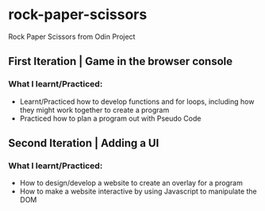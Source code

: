 # rock-paper-scissors
Rock Paper Scissors from Odin Project

<h2> First Iteration | Game in the browser console </h2>

<h3>What I learnt/Practiced:</h3>
<ul>
  <li> Learnt/Practiced how to develop functions and for loops, including how they might work together to create a program</li>
  <li> Practiced how to plan a program out with Pseudo Code </li>
 </ul>
 
<h2> Second Iteration | Adding a UI </h2>

<h3>What I learnt/Practiced:</h3>
<ul>
  <li> How to design/develop a website to create an overlay for a program </li>
  <li> How to make a website interactive by using Javascript to manipulate the DOM </li>
 </ul>
 
